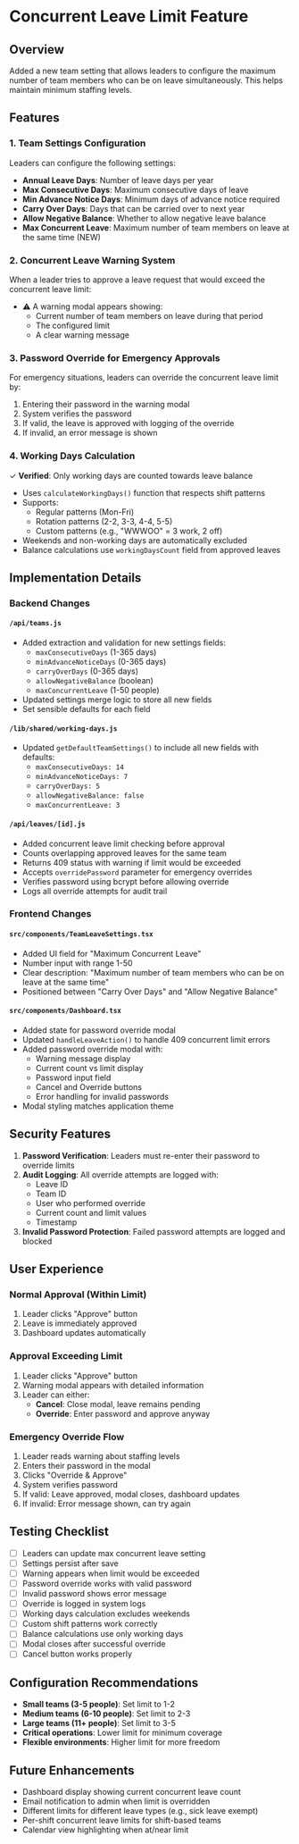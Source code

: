 # Concurrent Leave Limit Feature

## Overview
Added a new team setting that allows leaders to configure the maximum number of team members who can be on leave simultaneously. This helps maintain minimum staffing levels.

## Features

### 1. Team Settings Configuration
Leaders can configure the following settings:
- **Annual Leave Days**: Number of leave days per year
- **Max Consecutive Days**: Maximum consecutive days of leave
- **Min Advance Notice Days**: Minimum days of advance notice required
- **Carry Over Days**: Days that can be carried over to next year
- **Allow Negative Balance**: Whether to allow negative leave balance
- **Max Concurrent Leave**: Maximum number of team members on leave at the same time (NEW)

### 2. Concurrent Leave Warning System
When a leader tries to approve a leave request that would exceed the concurrent leave limit:
- ⚠️ A warning modal appears showing:
  - Current number of team members on leave during that period
  - The configured limit
  - A clear warning message

### 3. Password Override for Emergency Approvals
For emergency situations, leaders can override the concurrent leave limit by:
1. Entering their password in the warning modal
2. System verifies the password
3. If valid, the leave is approved with logging of the override
4. If invalid, an error message is shown

### 4. Working Days Calculation
✓ **Verified**: Only working days are counted towards leave balance
- Uses `calculateWorkingDays()` function that respects shift patterns
- Supports:
  - Regular patterns (Mon-Fri)
  - Rotation patterns (2-2, 3-3, 4-4, 5-5)
  - Custom patterns (e.g., "WWWOO" = 3 work, 2 off)
- Weekends and non-working days are automatically excluded
- Balance calculations use `workingDaysCount` field from approved leaves

## Implementation Details

### Backend Changes

#### `/api/teams.js`
- Added extraction and validation for new settings fields:
  - `maxConsecutiveDays` (1-365 days)
  - `minAdvanceNoticeDays` (0-365 days)
  - `carryOverDays` (0-365 days)
  - `allowNegativeBalance` (boolean)
  - `maxConcurrentLeave` (1-50 people)
- Updated settings merge logic to store all new fields
- Set sensible defaults for each field

#### `/lib/shared/working-days.js`
- Updated `getDefaultTeamSettings()` to include all new fields with defaults:
  - `maxConsecutiveDays: 14`
  - `minAdvanceNoticeDays: 7`
  - `carryOverDays: 5`
  - `allowNegativeBalance: false`
  - `maxConcurrentLeave: 3`

#### `/api/leaves/[id].js`
- Added concurrent leave limit checking before approval
- Counts overlapping approved leaves for the same team
- Returns 409 status with warning if limit would be exceeded
- Accepts `overridePassword` parameter for emergency overrides
- Verifies password using bcrypt before allowing override
- Logs all override attempts for audit trail

### Frontend Changes

#### `src/components/TeamLeaveSettings.tsx`
- Added UI field for "Maximum Concurrent Leave"
- Number input with range 1-50
- Clear description: "Maximum number of team members who can be on leave at the same time"
- Positioned between "Carry Over Days" and "Allow Negative Balance"

#### `src/components/Dashboard.tsx`
- Added state for password override modal
- Updated `handleLeaveAction()` to handle 409 concurrent limit errors
- Added password override modal with:
  - Warning message display
  - Current count vs limit display
  - Password input field
  - Cancel and Override buttons
  - Error handling for invalid passwords
- Modal styling matches application theme

## Security Features

1. **Password Verification**: Leaders must re-enter their password to override limits
2. **Audit Logging**: All override attempts are logged with:
   - Leave ID
   - Team ID
   - User who performed override
   - Current count and limit values
   - Timestamp
3. **Invalid Password Protection**: Failed password attempts are logged and blocked

## User Experience

### Normal Approval (Within Limit)
1. Leader clicks "Approve" button
2. Leave is immediately approved
3. Dashboard updates automatically

### Approval Exceeding Limit
1. Leader clicks "Approve" button
2. Warning modal appears with detailed information
3. Leader can either:
   - **Cancel**: Close modal, leave remains pending
   - **Override**: Enter password and approve anyway

### Emergency Override Flow
1. Leader reads warning about staffing levels
2. Enters their password in the modal
3. Clicks "Override & Approve"
4. System verifies password
5. If valid: Leave approved, modal closes, dashboard updates
6. If invalid: Error message shown, can try again

## Testing Checklist

- [ ] Leaders can update max concurrent leave setting
- [ ] Settings persist after save
- [ ] Warning appears when limit would be exceeded
- [ ] Password override works with valid password
- [ ] Invalid password shows error message
- [ ] Override is logged in system logs
- [ ] Working days calculation excludes weekends
- [ ] Custom shift patterns work correctly
- [ ] Balance calculations use only working days
- [ ] Modal closes after successful override
- [ ] Cancel button works properly

## Configuration Recommendations

- **Small teams (3-5 people)**: Set limit to 1-2
- **Medium teams (6-10 people)**: Set limit to 2-3
- **Large teams (11+ people)**: Set limit to 3-5
- **Critical operations**: Lower limit for minimum coverage
- **Flexible environments**: Higher limit for more freedom

## Future Enhancements

- Dashboard display showing current concurrent leave count
- Email notification to admin when limit is overridden
- Different limits for different leave types (e.g., sick leave exempt)
- Per-shift concurrent leave limits for shift-based teams
- Calendar view highlighting when at/near limit
